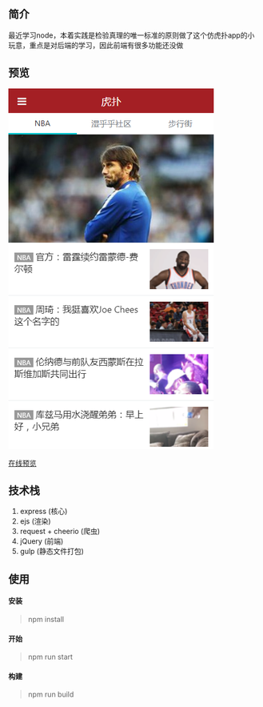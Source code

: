 ## 简介

最近学习node，本着实践是检验真理的唯一标准的原则做了这个仿虎扑app的小玩意，重点是对后端的学习，因此前端有很多功能还没做

## 预览

![预览](https://github.com/Alkaids/node-blog/blob/master/preview.png)

[在线预览](http://mynodehupu.top:9000/)
## 技术栈
 1. express (核心)
 2. ejs (渲染)
 3. request + cheerio (爬虫)
 4. jQuery (前端)
 5. gulp (静态文件打包)
 
## 使用

#### 安装
> npm install

#### 开始
> npm run start 

#### 构建
> npm run build
